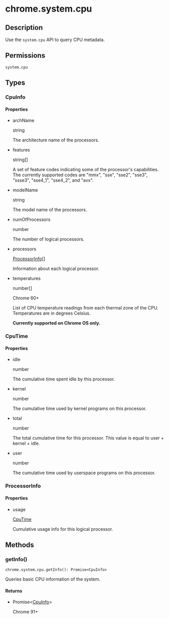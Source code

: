 # chrome.system.cpu

## Description

Use the `system.cpu` API to query CPU metadata.

## Permissions

`system.cpu`

## Types

### CpuInfo

#### Properties

- archName
  
  string
  
  The architecture name of the processors.
- features
  
  string\[]
  
  A set of feature codes indicating some of the processor's capabilities. The currently supported codes are "mmx", "sse", "sse2", "sse3", "ssse3", "sse4\_1", "sse4\_2", and "avx".
- modelName
  
  string
  
  The model name of the processors.
- numOfProcessors
  
  number
  
  The number of logical processors.
- processors
  
  [ProcessorInfo](#type-ProcessorInfo)\[]
  
  Information about each logical processor.
- temperatures
  
  number\[]
  
  Chrome 60+
  
  List of CPU temperature readings from each thermal zone of the CPU. Temperatures are in degrees Celsius.
  
  **Currently supported on Chrome OS only.**

### CpuTime

#### Properties

- idle
  
  number
  
  The cumulative time spent idle by this processor.
- kernel
  
  number
  
  The cumulative time used by kernel programs on this processor.
- total
  
  number
  
  The total cumulative time for this processor. This value is equal to user + kernel + idle.
- user
  
  number
  
  The cumulative time used by userspace programs on this processor.

### ProcessorInfo

#### Properties

- usage
  
  [CpuTime](#type-CpuTime)
  
  Cumulative usage info for this logical processor.

## Methods

### getInfo()

```
chrome.system.cpu.getInfo(): Promise<CpuInfo>
```

Queries basic CPU information of the system.

#### Returns

- Promise&lt;[CpuInfo](#type-CpuInfo)&gt;
  
  Chrome 91+